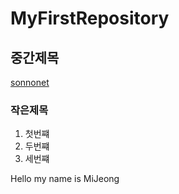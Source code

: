 # MyFirstRepository
## 중간제목
   [sonnonet](http://gihtub.com/sonnonet27 "sonnonet")
### 작은제목 

   1. 첫번쨰
   2. 두번쨰
   3. 세번쨰
   
Hello my name is MiJeong
